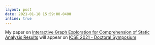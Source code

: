 ```yaml
---
layout: post
date: 2021-01-18 15:59:00-0400
inline: true
---
```


My paper on [Interactive Graph Exploration for Comprehension of Static Analysis Results](https://conf.researchr.org/details/icse-2021/icse-2021-Doctoral-Symposium/14/Interactive-Graph-Exploration-for-Comprehension-of-Static-Analysis-Results) will appear on [ICSE 2021 - Doctoral Symposium](https://conf.researchr.org/track/icse-2021/icse-2021-Doctoral-Symposium#About)

